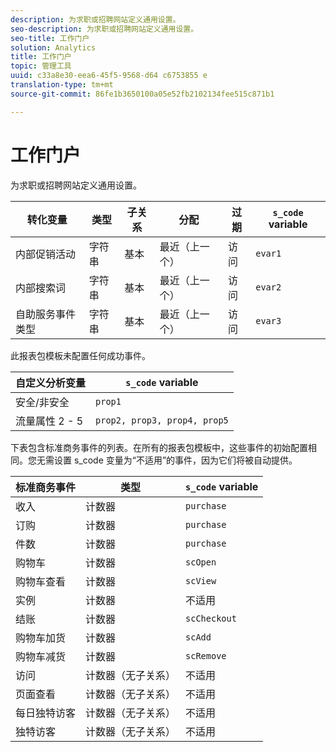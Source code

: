 ```yaml
---
description: 为求职或招聘网站定义通用设置。
seo-description: 为求职或招聘网站定义通用设置。
seo-title: 工作门户
solution: Analytics
title: 工作门户
topic: 管理工具
uuid: c33a8e30-eea6-45f5-9568-d64 c6753855 e
translation-type: tm+mt
source-git-commit: 86fe1b3650100a05e52fb2102134fee515c871b1

---
```



# 工作门户

为求职或招聘网站定义通用设置。

| 转化变量 | 类型 | 子关系 | 分配 | 过期 | `s_code` variable |
|---|---|---|---|---|---|
| 内部促销活动 | 字符串 | 基本 | 最近（上一个） | 访问 | `evar1` |
| 内部搜索词 | 字符串 | 基本 | 最近（上一个） | 访问 | `evar2` |
| 自助服务事件类型 | 字符串 | 基本 | 最近（上一个） | 访问 | `evar3` |

此报表包模板未配置任何成功事件。

| 自定义分析变量 | `s_code` variable |
|---|---|
| 安全/非安全 | `prop1` |
| 流量属性 2 - 5 | `prop2, prop3, prop4, prop5` |

下表包含标准商务事件的列表。在所有的报表包模板中，这些事件的初始配置相同。您无需设置 s_code 变量为“不适用”的事件，因为它们将被自动提供。

| 标准商务事件 | 类型 | `s_code` variable |
|---|---|---|
| 收入 | 计数器 | `purchase` |
| 订购 | 计数器 | `purchase` |
| 件数 | 计数器 | `purchase` |
| 购物车 | 计数器 | `scOpen` |
| 购物车查看 | 计数器 | `scView` |
| 实例 | 计数器 | 不适用 |
| 结账 | 计数器 | `scCheckout` |
| 购物车加货 | 计数器 | `scAdd` |
| 购物车减货 | 计数器 | `scRemove` |
| 访问 | 计数器（无子关系） | 不适用 |
| 页面查看 | 计数器（无子关系） | 不适用 |
| 每日独特访客 | 计数器（无子关系） | 不适用 |
| 独特访客 | 计数器（无子关系） | 不适用 |


